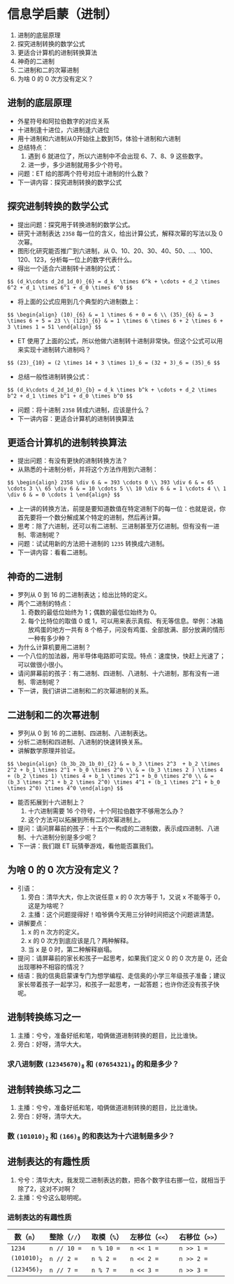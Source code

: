 # 信息学启蒙（进制）

1. 进制的底层原理
1. 探究进制转换的数学公式
1. 更适合计算机的进制转换算法
1. 神奇的二进制
1. 二进制和二的次幂进制
1. 为啥 0 的 0 次方没有定义？

		
## 进制的底层原理

- 外星符号和阿拉伯数字的对应关系
- 十进制逢十进位，六进制逢六进位
- 用十进制和六进制从0开始往上数到15，体验十进制和六进制
- 总结特点：
   1. 遇到 6 就进位了，所以六进制中不会出现 6、7、8、9 这些数字。
   1. 进一步，多少进制就用多少个符号。
- 问题：ET 给的那两个符号对应十进制的什么数？
- 下一讲内容：探究进制转换的数学公式

		
## 探究进制转换的数学公式

- 提出问题：探究用于转换进制的数学公式。
- 研究十进制表达 `2358` 每一位的含义，给出计算公式，解释次幂的写法以及 0 次幂。
- 图形化研究能否推广到六进制，从 0、10、20、30、40、50、...、100、120、123，分析每一位上的数字代表什么。
- 得出一个适合六进制转十进制的公式：

`$$
    (d_k\cdots d_2d_1d_0)_{6} = d_k  \times 6^k + \cdots + d_2 \times 6^2 + d_1 \times 6^1 + d_0 \times 6^0
$$`

- 将上面的公式应用到几个典型的六进制数上：

`$$
\begin{align}
    (10)_{6} & = 1 \times 6 + 0 = 6 \\
    (35)_{6} & = 3 \times 6 + 5 = 23 \\
    (123)_{6} & = 1 \times 6 \times 6 + 2 \times 6 + 3 \times 1 = 51
\end{align}
$$`

	
- ET 使用了上面的公式，所以他做六进制转十进制非常快。但这个公式可以用来实现十进制转六进制吗？

`$$
    (23)_{10} = (2 \times 14 + 3 \times 1)_6 = (32 + 3)_6 = (35)_6
$$`

- 总结一般性进制转换公式：

`$$
    (d_k\cdots d_2d_1d_0)_{b} = d_k \times b^k + \cdots + d_2 \times b^2 + d_1 \times b^1 + d_0 \times b^0
$$`

- 问题：将十进制 `2358` 转成六进制，应该是什么？
- 下一讲内容：更适合计算机的进制转换算法

		
## 更适合计算机的进制转换算法

- 提出问题：有没有更快的进制转换方法？
- 从熟悉的十进制分析，并将这个方法作用到六进制：

`$$
\begin{align}
    2358 \div 6 & = 393 \cdots 0 \\
    393 \div 6 & = 65 \cdots 3 \\
    65 \div 6 & = 10 \cdots 5 \\
    10 \div 6 & = 1 \cdots 4 \\
    1 \div 6 & = 0 \cdots 1
\end{align}
$$`

- 上一讲的转换方法，前提是要知道数值在特定进制下的每一位：也就是说，你首先要将一个数分解成某个特定的进制，然后再计算。
- 思考：除了六进制，还可以有二进制、三进制甚至万亿进制。但有没有一进制、零进制呢？
- 问题：试试用新的方法把十进制的 `1235` 转换成六进制。
- 下一讲内容：看看二进制。

		
## 神奇的二进制

- 罗列从 0 到 16 的二进制表达；给出比特的定义。
- 两个二进制的特点：
  1. 奇数的最低位始终为 1；偶数的最低位始终为 0。
  1. 每个比特位的取值 0 或 1，可以用来表示真假、有无等信息。举例：冰箱放鸡蛋的地方一共有 8 个格子，问没有鸡蛋、全部放满、部分放满的情形一种有多少种？
- 为什么计算机要用二进制？
- 一个八位的加法器，用半导体电路即可实现。特点：速度快，快赶上光速了；可以做很小很小。
- 请问屏幕前的孩子：有二进制、四进制、八进制、十六进制，那有没有一进制、零进制呢？
- 下一讲，我们讲讲二进制和二的次幂进制的关系。

		
## 二进制和二的次幂进制

- 罗列从 0 到 16 的二进制、四进制、八进制表达。
- 分析二进制和四进制、八进制的快速转换关系。
- 讲解数学原理并验证。

`$$
\begin{align}
    (b_3b_2b_1b_0)_{2} & = b_3 \times 2^3  + b_2 \times 2^2 + b_1 \times 2^1 + b_0 \times 2^0 \\
                       & = (b_3 \times 2 ) \times 4 + (b_2 \times 1) \times 4 + b_1 \times 2^1 + b_0 \times 2^0 \\
                       & = (b_3 \times 2^1 + b_2 \times 2^0) \times 4^1 + (b_1 \times 2^1 + b_0 \times 2^0) \times 4^0
\end{align}
$$`

- 能否拓展到十六进制上？
   1. 十六进制需要 16 个符号，十个阿拉伯数字不够用怎么办？
   1. 这个方法可以拓展到所有二的次幂进制上。
- 提问：请问屏幕前的孩子：十五个一构成的二进制数，表示成四进制、八进制、十六进制分别是多少呢？
- 下一讲：我们跟 ET 玩猜拳游戏，看他能否赢我们。

		
## 为啥 0 的 0 次方没有定义？

- 引语：
   1. 旁白：清华大大，你上次说任意 x 的 0 次方等于 1，又说 x 不能等于 0，这是为啥呢？
   1. 主播：这个问题提得好！咱爷俩今天用三分钟时间把这个问题讲清楚。
- 讲解要点：
   1. x 的 n 次方的定义。
   1. x 的 0 次方到底应该是几？两种解释。
   1. 当 x 是 0 时，第二种解释崩塌。
- 提问：请屏幕前的家长和孩子一起思考，如果我们定义 0 的 0 次方是 0，还会出现哪种不相容的情况？
- 结语：我的信奥启蒙课专门为想学编程、走信奥的小学三年级孩子准备；建议家长带着孩子一起学习，和孩子一起思考，一起答题；也许你还没有孩子快呢。

		
## 进制转换练习之一

1. 主播：兮兮，准备好纸和笔，咱俩做道进制转换的题目，比比谁快。
1. 旁白：好呀，清华大大。

	
### 求八进制数 <code>(12345670)<sub>8</sub></code> 和 <code>(07654321)<sub>8</sub></code> 的和是多少？

		
## 进制转换练习之二

1. 主播：兮兮，准备好纸和笔，咱俩做道进制转换的题目，比比谁快。
1. 旁白：好呀，清华大大。

		
### 数 <code>(101010)<sub>2</sub></code> 和 <code>(166)<sub>8</sub></code> 的和表达为十六进制是多少？

		
## 进制表达的有趣性质

1. 兮兮：清华大大，我发现二进制表达的数，把各个数字往右挪一位，就相当于除了2，这对不对啊？
1. 主播：兮兮这么聪明呢。

	
### 进制表达的有趣性质

	
| 数（`n`）                             | 整除（`//`）       | 取模（`%`）    | 左移位（`<<`）   | 右移位（`>>`）    |
| ---                                   | ---                | ---            | ---              | ---               |
| `1234`                                | `n // 10 =`        | `n % 10 =`     | `n << 1 =`       | `n >> 1 =`        |
| <code>(101010)<sub>2</sub></code>     | `n // 2 =`         | `n % 2 =`      | `n << 2 =`       | `n >> 2 =`        |
| <code>(123456)<sub>7</sub></code>     | `n // 7 =`         | `n % 7 =`      | `n << 3 =`       | `n >> 3 =`        |

